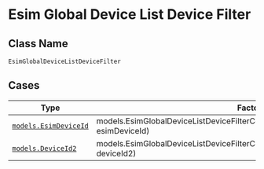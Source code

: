 
# Esim Global Device List Device Filter

## Class Name

`EsimGlobalDeviceListDeviceFilter`

## Cases

| Type | Factory Method |
|  --- | --- |
| [`models.EsimDeviceId`](../../../doc/models/esim-device-id.md) | models.EsimGlobalDeviceListDeviceFilterContainer.FromEsimDeviceId(models.EsimDeviceId esimDeviceId) |
| [`models.DeviceId2`](../../../doc/models/device-id-2.md) | models.EsimGlobalDeviceListDeviceFilterContainer.FromDeviceId2(models.DeviceId2 deviceId2) |

